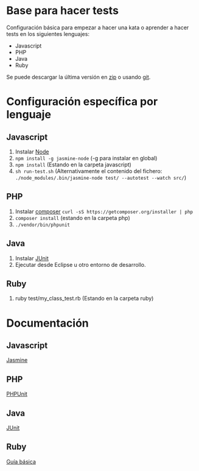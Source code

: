 # Base para hacer tests

Configuración básica para empezar a hacer una kata o aprender a hacer tests en los siguientes lenguajes:

- Javascript
- PHP
- Java
- Ruby

Se puede descargar la última versión en [zip](https://github.com/luisrovirosa/test-bootstrap/archive/master.zip) o usando [git](https://github.com/luisrovirosa/test-bootstrap).

# Configuración específica por lenguaje
## Javascript
1. Instalar [Node](http://nodejs.org/)
2. `npm install -g jasmine-node` (-g para instalar en global)
3. `npm install` (Estando en la carpeta javascript)
4. `sh run-test.sh` (Alternativamente el contenido del fichero: `./node_modules/.bin/jasmine-node test/ --autotest --watch src/`)

## PHP
1. Instalar [composer](https://getcomposer.org/) `curl -sS https://getcomposer.org/installer | php`
2. `composer install` (estando en la carpeta php)
3. `./vendor/bin/phpunit`

## Java
1. Instalar [JUnit](http://junit.org/)
2. Ejecutar desde Eclipse u otro entorno de desarrollo.

## Ruby
1. ruby test/my_class_test.rb (Estando en la carpeta ruby)

# Documentación
## Javascript
[Jasmine](http://jasmine.github.io/2.0/introduction.html)
## PHP
[PHPUnit](http://phpunit.de/manual/current/en/writing-tests-for-phpunit.html)
## Java
[JUnit](https://github.com/junit-team/junit/wiki)
## Ruby
[Guía básica](http://en.wikibooks.org/wiki/Ruby_Programming/Unit_testing)